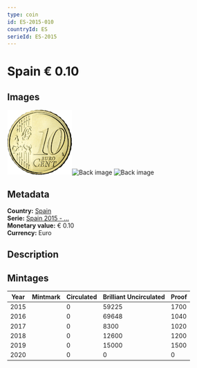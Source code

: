 ```yaml
---
type: coin
id: ES-2015-010
countryId: ES
serieId: ES-2015
---
```


# Spain € 0.10

## Images

<img src="../../../img/common-2007-010.png" height="150" alt="Front image"><img src="img/spain-2015-010.png" height="150" alt="Back image">     ![Back image]()

## Metadata

**Country:** [Spain](../index.md)\
**Serie:** [Spain 2015 - ...](index.md)\
**Monetary value:** € 0.10\
**Currency:** Euro

## Description


## Mintages

| Year | Mintmark | Circulated | Brilliant Uncirculated | Proof |
| ---- | -------- | ---------- | ---------------------- | ----- |
| 2015 |  | 0| 59225 | 1700 |
| 2016 |  | 0| 69648 | 1040 |
| 2017 |  | 0| 8300 | 1020 |
| 2018 |  | 0| 12600 | 1200 |
| 2019 |  | 0| 15000 | 1500 |
| 2020 |  | 0| 0 | 0 |
